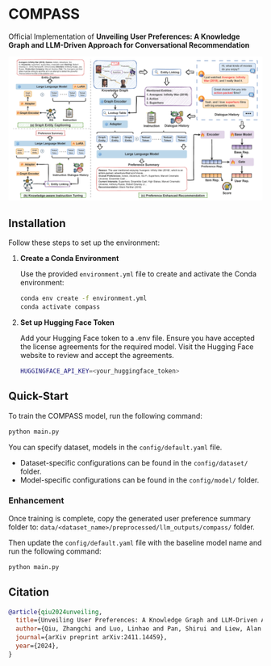 # COMPASS

Official Implementation of
**Unveiling User Preferences: A Knowledge Graph and LLM-Driven Approach for Conversational Recommendation**

![](assets/compass_framework.png)

## Installation

Follow these steps to set up the environment:

1. **Create a Conda Environment**

   Use the provided `environment.yml` file to create and activate the Conda environment:

   ```bash
   conda env create -f environment.yml
   conda activate compass
   ```

2. **Set up Hugging Face Token**

   Add your Hugging Face token to a .env file. Ensure you have accepted the license agreements for the required model. Visit the Hugging Face website to review and accept the agreements.

   ```bash
   HUGGINGFACE_API_KEY=<your_huggingface_token>
   ```

## Quick-Start

To train the COMPASS model, run the following command:

   ```bash
   python main.py
   ```

You can specify dataset, models in the `config/default.yaml` file.

- Dataset-specific configurations can be found in the `config/dataset/` folder.
- Model-specific configurations can be found in the `config/model/` folder.

### Enhancement

Once training is complete, copy the generated user preference summary folder to: `data/<dataset_name>/preprocessed/llm_outputs/compass/` folder.

Then update the `config/default.yaml` file with the baseline model name and run the following command:

   ```bash
   python main.py
   ```

## Citation

```bibtex
@article{qiu2024unveiling,
  title={Unveiling User Preferences: A Knowledge Graph and LLM-Driven Approach for Conversational Recommendation},
  author={Qiu, Zhangchi and Luo, Linhao and Pan, Shirui and Liew, Alan Wee-Chung},
  journal={arXiv preprint arXiv:2411.14459},
  year={2024},
}

```
